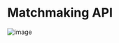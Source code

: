 # Matchmaking API


![image](https://user-images.githubusercontent.com/17746816/197415960-9c9f6270-f600-46d0-8f32-46514ebd9b48.png)
